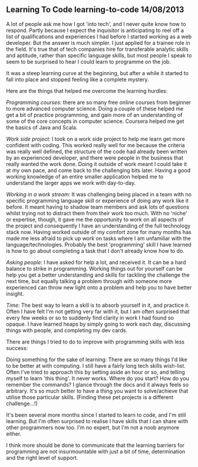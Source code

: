 Learning To Code
learning-to-code
14/08/2013
---
A lot of people ask me how I got 'into tech', and I never quite know how to respond. Partly because I expect the inquisitor is anticipating to reel off a list of qualifications and experiences I had before I started working as a web developer. But the answer is much simpler. I just applied for a trainee role in the field. It's true that of tech companies hire for transferable analytic skills and aptitude, rather than specific language skills, but most people I speak to seem to be surprised to hear I could learn to programme on the job.

It was a steep learning curve at the beginning, but after a while it started to fall into place and stopped feeling like a complete mystery.

Here are the things that helped me overcome the learning hurdles:

*Programming courses:* there are so many free online courses from beginner to more advanced computer science. Doing a couple of these helped me get a bit of practice programming, and gain more of an understanding of some of the core concepts in computer science. Coursera helped me get the basics of Java and Scala.

*Work side project:* I took on a work side project to help me learn get more confident with coding. This worked really well for me because the criteria was really well defined, the structure of the code had already been written by an experienced developer, and there were people in the business that really wanted the work done. Doing it outside of work meant I could take it at my own pace, and come back to the challenging bits later. Having a good working knowledge of an entire smaller application helped me to understand the larger apps we work with day-to-day.

*Working in a work stream:* It was challenging being placed in a team with no specific programming language skill or experience of doing any work like it before. It meant having to shadow team members and ask lots of questions whilst trying not to distract them from their work too much. With no 'niche' or expertise, though, it gave me the opportunity to work on all aspects of the project and consequently I have an understanding of the full technology stack now. Having worked outside of my comfort zone for many months has made me less afraid to pick up work on tasks where I am unfamiliar with the language/technologies. Probably the best 'programming' skill I have learned is how to go about completing a task that I don't already know how to do.

*Asking people:* I have asked for help a lot, and received it. It can be a hard balance to strike in programming. Working things out for yourself can be help you get a better understanding and skills for tackling the challenge the next time, but equally talking a problem through with someone more experienced can throw new light onto a problem and help you to have better insight.

*Time:* The best way to learn a skill is to absorb yourself in it, and practice it. Often I have felt I'm not getting very far with it, but I am often surprised that every few weeks or so to suddenly find clarity in work I had found so opaque. I have learned heaps by simply going to work each day, discussing things with people, and completing my dev cards.

There are things I tried to do to improve with programming skills with less success:

Doing something for the sake of learning: There are so many things I'd like to be better at with computing. I still have a fairly long tech skills wish-list. Often I've tried to approach this by setting aside an hour or so, and telling myself to learn 'this thing'. It never works. Where do you start? How do you remember the commands? I glance through the docs and it always feels so arbitrary. It's so much better to have a thing you want to solve/achieve that utilise those particular skills. (Finding these pet projects is a different challenge...!)

It's been several more months since I started to learn to code, and I'm still learning. But I'm often surprised to realise I have skills that I can share with other programmers now too. I'm no expert, but I'm not a noob anymore either.

I think more should be done to communicate that the learning barriers for programming are not insurmountable with just a bit of time, determination and the right level of support.